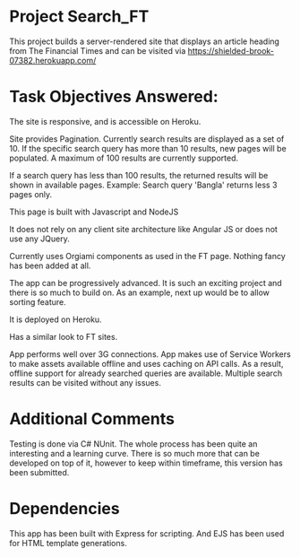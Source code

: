 # Project Search_FT
 
This project builds a server-rendered site that displays an article heading from The Financial Times and can be visited via https://shielded-brook-07382.herokuapp.com/


# Task Objectives Answered:

The site is responsive, and is accessible on Heroku.

Site provides Pagination. Currently search results are displayed as a set of 10. If the specific search query has more than 10 results, new pages will be populated. A maximum of 100 results are currently supported.

If a search query has less than 100 results, the returned results will be shown in available pages. 
Example: Search query 'Bangla' returns less 3 pages only.

This page is built with Javascript and NodeJS

It does not rely on any client site architecture like Angular JS or does not use any JQuery.

Currently uses Orgiami components as used in the FT page. Nothing fancy has been added at all.

The app can be progressively advanced. It is such an exciting project and there is so much to build on. As an example, next up would be to allow sorting feature.

It is deployed on Heroku.

Has a similar look to FT sites.

App performs well over 3G connections. App makes use of Service Workers to make assets available offline and uses caching on API calls. As a result, offline support for already searched queries are available. Multiple search results can be visited without any issues.


# Additional Comments
 Testing is done via C# NUnit. The whole process has been quite an interesting and a learning curve. There is so much more that can be developed on top of it, however to keep within timeframe, this version has been submitted.
 
 
 # Dependencies
 This app has been built with Express for scripting. And EJS has been used for HTML template generations.

